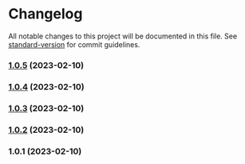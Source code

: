 # Changelog

All notable changes to this project will be documented in this file. See [standard-version](https://github.com/conventional-changelog/standard-version) for commit guidelines.

### [1.0.5](https://github.com/gorsash/simple-date-ts/compare/v1.0.4...v1.0.5) (2023-02-10)

### [1.0.4](https://github.com/gorsash/simple-date-ts/compare/v1.0.3...v1.0.4) (2023-02-10)

### [1.0.3](https://github.com/gorsash/simple-date-ts/compare/v1.0.2...v1.0.3) (2023-02-10)

### [1.0.2](https://github.com/gorsash/simple-date-ts/compare/v1.0.1...v1.0.2) (2023-02-10)

### 1.0.1 (2023-02-10)
